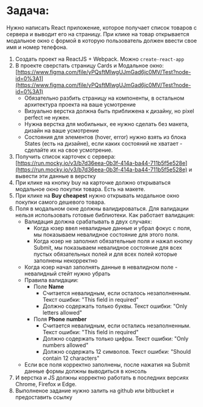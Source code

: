 # Задача:

Нужно написать React приложение, которое получает список товаров с сервера и выводит его на страницу. При клике на товар открывается модальное окно с формой в которую пользователь должен ввести свое имя и номер телефона. 

1. Создать проект на ReactJS + Webpack. Можно `create-react-app`
2. В проекте сверстать страницу Cards и Модальное окно: [https://www.figma.com/file/yPQsftMIwgUJmGad6jc0MV/Test?node-id=0%3A1](https://www.figma.com/file/yPQsftMIwgUJmGad6jc0MV/Test?node-id=0%3A1)
    - Обязательно разбить страницу на компоненты, в остальном архитектура проекта на ваше усмотрение
    - Визуально верстка должна быть приближена к дизайну, но pixel perfect не нужен.
    - Нужна верстка для мобильных, ее нужно сделать без макета, дизайн на ваше усмотрение
    - Состояния для элементов (hover, error) нужно взять из блока States (есть на дизайне), если каких состояний не хватает - сделайте их на свое усмотрение.
3. Получить список карточек с сервера: [https://run.mocky.io/v3/b7d36eea-0b3f-414a-ba44-711b5f5e528e](https://run.mocky.io/v3/b7d36eea-0b3f-414a-ba44-711b5f5e528e) и вывести эти данные в верстку
4. При клике на кнопку buy на карточке должно открываться модальное окно покупки товара. Есть на макете.
5. При клике на **Buy cheapest** нужно открывать модальное окно покупки самого дешевого товара. 
6. Поля в модальном окне должны валидироваться. Для валидации нельзя использовать готовые библиотеки. Как работает валидация:
    - Валидация должна срабатывать в двух случаях:
        - Когда юзер ввел невалидные данные и убрал фокус с поля, мы показываем невалидное состояние для этого поля.
        - Когда юзер не заполнил обязательные поля и нажал кнопку Submit, мы показываем невалидное состояние для всех пустых обязательных полей и для всех полей которые заполнены некорректно
    - Когда юзер начал заполнять данные в невалидном поле - невалидный стейт нужно убрать
    - Правила валидации:
        - Поле **Name**
            - Считается невалидным, если осталось незаполненным. Текст ошибки: "This field in required"
            - Должно содержать только буквы. Текст ошибки: "Only letters allowed"
        - Поля **Phone number**
            - Считается невалидным, если остались незаполненным. Текст ошибки: "This field in required"
            - Должно содержать только цифры. Текст ошибки: "Only numbers allowed"
            - Должно содержать 12 символов. Текст ошибки: "Should contain 12 characters"
    - Если все поля корректно заполнены, после нажатия на Submit данные формы должны выводиться в консоль
7. И верстка и JS должны корректно работать в последних версиях Chrome, Firefox и Edge.
8. Выполненое задание нужно залить на github или bitbucket и предоставить ссылку